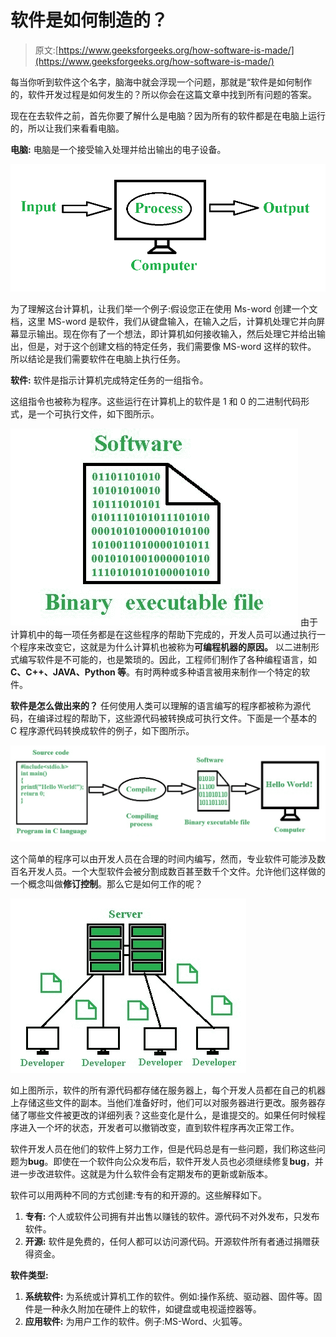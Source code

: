 # 软件是如何制造的？

> 原文:[https://www.geeksforgeeks.org/how-software-is-made/](https://www.geeksforgeeks.org/how-software-is-made/)

每当你听到软件这个名字，脑海中就会浮现一个问题，那就是“软件是如何制作的，软件开发过程是如何发生的？所以你会在这篇文章中找到所有问题的答案。

现在在去软件之前，首先你要了解什么是电脑？因为所有的软件都是在电脑上运行的，所以让我们来看看电脑。

**电脑:**
电脑是一个接受输入处理并给出输出的电子设备。

![](img/bcacc776d67b495fdebbbd89e86cd33a.png)

为了理解这台计算机，让我们举一个例子:假设您正在使用 Ms-word 创建一个文档，这里 MS-word 是软件，我们从键盘输入，在输入之后，计算机处理它并向屏幕显示输出。现在你有了一个想法，即计算机如何接收输入，然后处理它并给出输出，但是，对于这个创建文档的特定任务，我们需要像 MS-word 这样的软件。
所以结论是我们需要软件在电脑上执行任务。

**软件:**
软件是指示计算机完成特定任务的一组指令。

这组指令也被称为程序。这些运行在计算机上的软件是 1 和 0 的二进制代码形式，是一个可执行文件，如下图所示。

![](img/bfc02993d1677288fcb4ab73ab6ac591.png)
由于计算机中的每一项任务都是在这些程序的帮助下完成的，开发人员可以通过执行一个程序来改变它，这就是为什么计算机也被称为**可编程机器的原因。**
以二进制形式编写软件是不可能的，也是繁琐的。因此，工程师们制作了各种编程语言，如 **C、C++、JAVA、Python 等**。有时两种或多种语言被用来制作一个特定的软件。

**软件是怎么做出来的？**
任何使用人类可以理解的语言编写的程序都被称为源代码，在编译过程的帮助下，这些源代码被转换成可执行文件。下面是一个基本的 C 程序源代码转换成软件的例子，如下图所示。

![](img/4b7d98e3b8745f469d937226578d87da.png)

这个简单的程序可以由开发人员在合理的时间内编写，然而，专业软件可能涉及数百名开发人员。一个大型软件会被分割成数百甚至数千个文件。允许他们这样做的一个概念叫做**修订控制**。那么它是如何工作的呢？

![](img/3e2b503c3a2f87815a3969013f64178d.png)

如上图所示，软件的所有源代码都存储在服务器上，每个开发人员都在自己的机器上存储这些文件的副本。当他们准备好时，他们可以对服务器进行更改。服务器存储了哪些文件被更改的详细列表？这些变化是什么，是谁提交的。如果任何时候程序进入一个坏的状态，开发者可以撤销改变，直到软件程序再次正常工作。

软件开发人员在他们的软件上努力工作，但是代码总是有一些问题，我们称这些问题为**bug**。即使在一个软件向公众发布后，软件开发人员也必须继续修复**bug**，并进一步改进软件。这就是为什么软件会有定期发布的更新或新版本。

软件可以用两种不同的方式创建:专有的和开源的。这些解释如下。

1.  **专有:**
    个人或软件公司拥有并出售以赚钱的软件。源代码不对外发布，只发布软件。
2.  **开源:**
    软件是免费的，任何人都可以访问源代码。开源软件所有者通过捐赠获得资金。

**软件类型:**

1.  **系统软件:**
    为系统或计算机工作的软件。例如:操作系统、驱动器、固件等。固件是一种永久附加在硬件上的软件，如键盘或电视遥控器等。
2.  **应用软件:**
    为用户工作的软件。例子:MS-Word、火狐等。